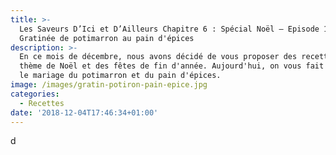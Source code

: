 ```yaml
---
title: >-
  Les Saveurs D’Ici et D’Ailleurs Chapitre 6 : Spécial Noël – Episode 1 :
  Gratinée de potimarron au pain d'épices
description: >-
  En ce mois de décembre, nous avons décidé de vous proposer des recettes sur le
  thème de Noël et des fêtes de fin d'année. Aujourd'hui, on vous fait découvrir
  le mariage du potimarron et du pain d'épices.
image: /images/gratin-potiron-pain-epice.jpg
categories:
  - Recettes
date: '2018-12-04T17:46:34+01:00'
---
```

d
